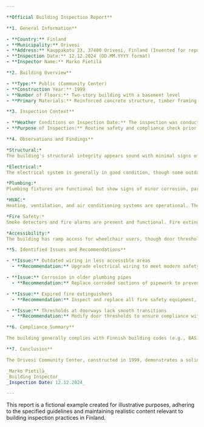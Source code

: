 ```yaml
---

**Official Building Inspection Report**

**1. General Information**

- **Country:** Finland
- **Municipality:** Orivesi
- **Address:** Kauppakatu 23, 37400 Orivesi, Finland (Invented for reporting purposes)
- **Inspection Date:** 12.12.2024 (DD.MM.YYYY format)
- **Inspector Name:** Marko Pietilä

**2. Building Overview**

- **Type:** Public (Community Center)
- **Construction Year:** 1999
- **Number of Floors:** Two-story building with a basement level
- **Primary Materials:** Reinforced concrete structure, timber framing, brick veneer cladding, and asphalt shingle roofing

**3. Inspection Context**

- **Weather Conditions on Inspection Date:** The inspection was conducted under partly cloudy skies with a temperature of -5°C and light snowfall, typical for the late December conditions in Orivesi, Finland.
- **Purpose of Inspection:** Routine safety and compliance check prior to winter maintenance.

**4. Observations and Findings**

*Structural:*  
The building's structural integrity appears sound with minimal signs of settlement or distress. The reinforced concrete foundation and framing show standard wear consistent with a 25-year-old structure.

*Electrical:*  
The electrical system is generally in good condition, though some outdated wiring was noted in less accessible areas. All visible outlets and switches comply with current safety standards.

*Plumbing:*  
Plumbing fixtures are functional but show signs of minor corrosion, particularly in older pipes. Recommend replacement to prevent future leaks or water quality issues.

*HVAC:*  
Heating, ventilation, and air conditioning systems are operational. The heat exchanger shows some wear but remains efficient. Recommend annual servicing for optimal performance.

*Fire Safety:*  
Smoke detectors and fire alarms are present and functional. Fire extinguishers are adequately placed but require inspection and possible replacement due to expiration dates.

*Accessibility:*  
The building has ramp access for wheelchair users, though door thresholds could benefit from smoother transitions to meet current accessibility standards fully.

**5. Identified Issues and Recommendations**

- **Issue:** Outdated wiring in less accessible areas
  - **Recommendation:** Upgrade electrical wiring to meet modern safety codes, prioritizing high-traffic and maintenance areas.

- **Issue:** Corrosion in older plumbing pipes
  - **Recommendation:** Replace corroded sections of pipework to prevent leaks and ensure water quality compliance.

- **Issue:** Expired fire extinguishers
  - **Recommendation:** Inspect and replace all fire safety equipment, ensuring they meet current standards and are strategically placed for emergency access.

- **Issue:** Thresholds at doorways lack smooth transitions
  - **Recommendation:** Modify door thresholds to ensure compliance with accessibility regulations, facilitating easier movement for individuals using mobility aids.

**6. Compliance Summary**

The building generally complies with Finnish building codes (e.g., BAS 1997 - Building Code of Finland), though some areas require updates to meet current safety and accessibility standards. Specifically, electrical systems, plumbing, fire safety equipment, and accessibility features need attention.

**7. Conclusion**

The Orivesi Community Center, constructed in 1999, demonstrates a solid structural foundation with minor aging-related issues. While the building meets many compliance requirements, several areas necessitate immediate attention to ensure safety and accessibility. It is recommended that the municipality of Orivesi schedule necessary upgrades and inspections to maintain public safety and adherence to current regulations.

_Marko Pietilä_  
_Building Inspector_  
_Inspection Date: 12.12.2024_

--- 
```


This report is a fictional example created for illustrative purposes, adhering to the specified guidelines and maintaining realistic content relevant to building inspection practices in Finland.